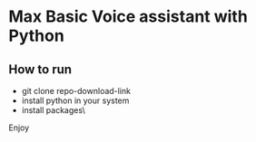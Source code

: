 # Max Basic Voice assistant with Python

## How to run
- git clone repo-download-link
- install python in your system
- install packages\

Enjoy
